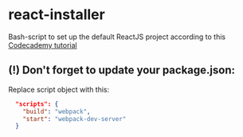 # react-installer
Bash-script to set up the default ReactJS project according to this [Codecademy tutorial](http://www.codecademy.com/articles/react-setup-i)

## (!) Don't forget to update your package.json:
  Replace script object with this:
  ```json
    "scripts": {
      "build": "webpack",
      "start": "webpack-dev-server"
    }
  ```
  
